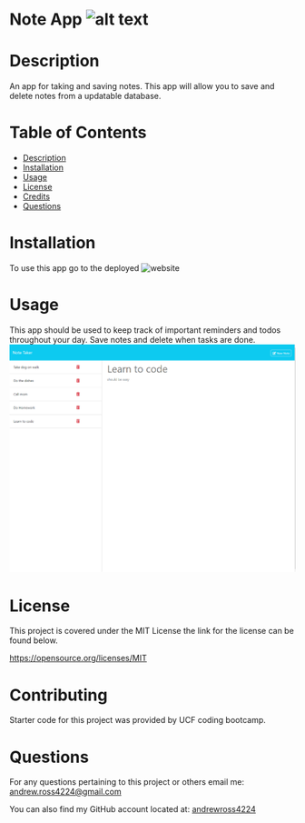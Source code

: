 # Note App ![alt text](https://img.shields.io/badge/License-MIT-yellow.svg)
  # Description
  An app for taking and saving notes. This app will allow you to save and delete notes from a updatable database.
  # Table of Contents
  - [Description](#description)
  - [Installation](#installation)
  - [Usage](#usage)
  - [License](#license)
  - [Credits](#contributing)
  - [Questions](#questions)
  # Installation
  To use this app go to the deployed ![website](https://note-app-4224-703ab7d8b819.herokuapp.com/)
  # Usage
  This app should be used to keep track of important reminders and todos throughout your day. Save notes and delete when tasks are done.
  ![alt text](./screenshots/Screenshot%20(12).png)
  # License
  This project is covered under the MIT License the link for the license can be found below.

  https://opensource.org/licenses/MIT
  # Contributing
  Starter code for this project was provided by UCF coding bootcamp.
  # Questions
  For any questions pertaining to this project or others email me: [andrew.ross4224@gmail.com](https://andrew.ross4224@gmail.com)

  You can also find my GitHub account located at: [andrewross4224](https://github.com/andrewross4224)
